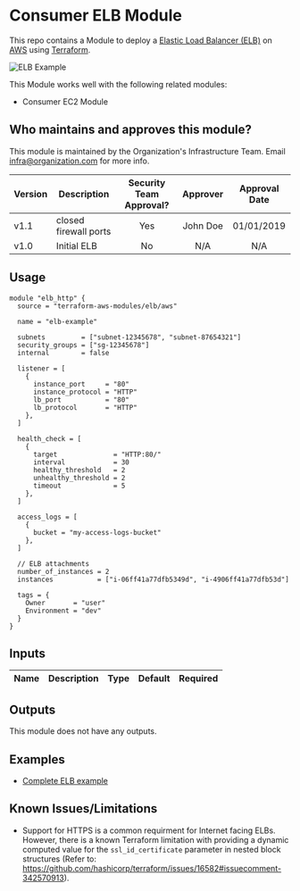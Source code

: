 # Consumer ELB Module

This repo contains a Module to deploy a [Elastic Load Balancer (ELB)](https://docs.aws.amazon.com/elasticloadbalancing/latest/classic/introduction.html) on 
[AWS](https://aws.amazon.com) using [Terraform](https://www.terraform.io/). 

![ELB Example](https://docs.aws.amazon.com/elasticloadbalancing/latest/classic/images/internet_facing_load_balancer.png)

This Module works well with the following related modules:

* Consumer EC2 Module
<!---
* [install-vault](https://github.com/hashicorp/terraform-azurerm-vault/tree/master/modules/install-vault): This module can be used to install Vault. It can be used in a 
  [Packer](https://www.packer.io/) template to create a Vault 
  [Azure Manager Image](https://docs.microsoft.com/en-us/azure/virtual-machines/linux/build-image-with-packer).

* [run-vault](https://github.com/hashicorp/terraform-azurerm-vault/tree/master/modules/run-vault): This module can be used to configure and run Vault. It can be used in a 
  [Custom Data](https://docs.microsoft.com/en-us/azure/virtual-machines/windows/classic/inject-custom-data) 
  script to fire up Vault while the server is booting.

* [vault-cluster](https://github.com/hashicorp/terraform-azurerm-vault/tree/master/modules/vault-cluster): Terraform code to deploy a cluster of Vault servers using an [Scale Set]
(https://docs.microsoft.com/en-us/azure/virtual-machine-scale-sets/virtual-machine-scale-sets-create).
   
* [private-tls-cert](https://github.com/hashicorp/terraform-azurerm-vault/tree/master/modules/private-tls-cert): Generate a private TLS certificate for use with a private Vault 
  cluster.
   
* [update-certificate-store](https://github.com/hashicorp/terraform-azurerm-vault/tree/master/modules/update-certificate-store): Add a trusted, CA public key to an OS's 
  certificate store. This allows you to establish TLS connections to services that use this TLS certs signed by this
  CA without getting x509 certificate errors.
-->

## Who maintains and approves this module?

This module is maintained by the Organization's Infrastructure Team.  Email infra@organization.com for more info.

| Version | Description | Security Team Approval? | Approver | Approval Date|
|------|-------------|:----:|:-----:|:-----:|
| v1.1 | closed firewall ports | Yes | John Doe | 01/01/2019 |
| v1.0 | Initial ELB | No | N/A | N/A |

<!--
## How do you use this Module?


Each Module has the following folder structure:

* [root](https://github.com/hashicorp/terraform-azurerm-vault/tree/master/): The root folder contains an example of running a public Vault cluster on Azure
* [modules](https://github.com/hashicorp/terraform-azurerm-vault/tree/master/modules): This folder contains the reusable code for this Module, broken down into one or more modules.
* [examples](https://github.com/hashicorp/terraform-azurerm-vault/tree/master/examples): This folder contains examples of how to use the modules.
* [test](https://github.com/hashicorp/terraform-azurerm-vault/tree/master/test): Automated tests for the modules and examples.

Click on each of the modules above for more details.

To deploy Vault with this Blueprint, you will need to deploy two separate clusters: one to run 
[Consul](https://www.consul.io/) servers (which Vault uses as a [high availability 
backend](https://www.vaultproject.io/docs/concepts/ha.html)) and one to run Vault servers. 

To deploy the Consul server cluster, use the [Consul Azure Module](https://github.com/hashicorp/terraform-azurerm-consul). 

To deploy the Vault cluster:

1. Create an Azure Image that has Vault installed (using the [install-vault module](https://github.com/hashicorp/terraform-azurerm-vault/tree/master/modules/install-vault)) and the Consul
   agent installed (using the [install-consul 
   module](https://github.com/hashicorp/terraform-azurerm-consul/tree/master/modules/install-consul)). Here is an 
   [example Packer template](https://github.com/hashicorp/terraform-azurerm-consul/tree/master/examples/consul-image). 
   
1. Deploy that Azure Image across a Scale Set in a private subnet using the Terraform [vault-cluster 
   module](https://github.com/hashicorp/terraform-azurerm-vault/tree/master/modules/vault-cluster). 

1. Execute the [run-consul script](https://github.com/hashicorp/terraform-azurerm-consul/tree/master/modules/run-consul)
   with the `--client` flag during boot on each Instance to have the Consul agent connect to the Consul server cluster. 

1. Execute the [run-vault](https://github.com/hashicorp/terraform-azurerm-vault/tree/master/modules/run-vault) script during boot on each Instance to create the Vault cluster. 

1. If you only need to access Vault from inside your Azure account (recommended), run the [install-dnsmasq 
   module](https://github.com/hashicorp/terraform-azurerm-consul/tree/master/modules/install-dnsmasq) on each server, and 
   that server will be able to reach Vault using the Consul Server cluster as the DNS resolver (e.g. using an address 
   like `vault.service.consul`). See the [main example](https://github.com/hashicorp/terraform-azurerm-consul/tree/master/MAIN.md) for working 
   sample code.

1. Head over to the [How do you use the Vault cluster?](https://github.com/hashicorp/terraform-azurerm-vault/tree/master/modules/vault-cluster#how-do-you-use-the-vault-cluster) guide
   to learn how to initialize, unseal, and use Vault.

 
## How do I contribute to this Module?

Contributions are very welcome! Check out the [Contribution Guidelines](https://github.com/hashicorp/terraform-azurerm-vault/tree/master/CONTRIBUTING.md) for instructions.



## How is this Module versioned?

This Module follows the principles of [Semantic Versioning](http://semver.org/). You can find each new release, 
along with the changelog, in the [Releases Page](../../releases). 

During initial development, the major version will be 0 (e.g., `0.x.y`), which indicates the code does not yet have a 
stable API. Once we hit `1.0.0`, we will make every effort to maintain a backwards compatible API and use the MAJOR, 
MINOR, and PATCH versions on each release to indicate any incompatibilities. 



# AWS Elastic Load Balancer (ELB) Terraform module

Terraform module which creates ELB resources on AWS.

These types of resources are supported:

* [ELB](https://www.terraform.io/docs/providers/aws/r/elb.html)
* [ELB Attachment](https://www.terraform.io/docs/providers/aws/r/elb_attachment.html)

Root module calls these modules which can also be used separately to create independent resources:

* [elb](https://github.com/terraform-aws-modules/terraform-aws-elb/tree/master/modules/elb) - creates ELB
* [elb_attachment](https://github.com/terraform-aws-modules/terraform-aws-elb/tree/master/modules/elb_attachment) - creates ELB attachment
-->
## Usage

```hcl
module "elb_http" {
  source = "terraform-aws-modules/elb/aws"

  name = "elb-example"

  subnets         = ["subnet-12345678", "subnet-87654321"]
  security_groups = ["sg-12345678"]
  internal        = false

  listener = [
    {
      instance_port     = "80"
      instance_protocol = "HTTP"
      lb_port           = "80"
      lb_protocol       = "HTTP"
    },
  ]

  health_check = [
    {
      target              = "HTTP:80/"
      interval            = 30
      healthy_threshold   = 2
      unhealthy_threshold = 2
      timeout             = 5
    },
  ]

  access_logs = [
    {
      bucket = "my-access-logs-bucket"
    },
  ]

  // ELB attachments
  number_of_instances = 2
  instances           = ["i-06ff41a77dfb5349d", "i-4906ff41a77dfb53d"]
  
  tags = {
    Owner       = "user"
    Environment = "dev"
  }
}
```
<!-- BEGINNING OF PRE-COMMIT-TERRAFORM DOCS HOOK -->

## Inputs

| Name | Description | Type | Default | Required |
|------|-------------|:----:|:-----:|:-----:|
<!--
| access_logs | An access logs block | list | `<list>` | no |
| connection_draining | Boolean to enable connection draining | string | `false` | no |
| connection_draining_timeout | The time in seconds to allow for connections to drain | string | `300` | no |
| cross_zone_load_balancing | Enable cross-zone load balancing | string | `true` | no |
| health_check | A health check block | list | - | yes |
| idle_timeout | The time in seconds that the connection is allowed to be idle | string | `60` | no |
| instances | List of instances ID to place in the ELB pool | list | `<list>` | no |
| internal | If true, ELB will be an internal ELB | string | - | yes |
| listener | A list of listener blocks | list | - | yes |
| name | The name of the ELB | string | - | yes |
| number_of_instances | Number of instances to attach to ELB | string | `0` | no |
| security_groups | A list of security group IDs to assign to the ELB | list | - | yes |
| subnets | A list of subnet IDs to attach to the ELB | list | - | yes |
| tags | A mapping of tags to assign to the resource | string | `<map>` | no |
-->

## Outputs

This module does not have any outputs.

<!--
| Name | Description |
|------|-------------|
| this_elb_arn | The ARN of the ELB |
| this_elb_dns_name | The DNS name of the ELB |
| this_elb_id | The name of the ELB |
| this_elb_instances | The list of instances in the ELB |
| this_elb_name | The name of the ELB |
| this_elb_source_security_group_id | The ID of the security group that you can use as part of your inbound rules for your load balancer's back-end application instances |
| this_elb_zone_id | The canonical hosted zone ID of the ELB (to be used in a Route 53 Alias record) |
-->
<!-- END OF PRE-COMMIT-TERRAFORM DOCS HOOK -->

## Examples

* [Complete ELB example](https://github.com/terraform-aws-modules/terraform-aws-elb/tree/master/examples/complete)

## Known Issues/Limitations

* Support for HTTPS is a common requirment for Internet facing ELBs. However, there is a known Terraform limitation with providing a dynamic computed value for the ```ssl_id_certificate``` parameter in nested block structures (Refer to: https://github.com/hashicorp/terraform/issues/16582#issuecomment-342570913).


<!--
## Authors

Module managed by [HashiCorp SE Team](https://github.com/hashicorp).


## What's a Module?

A Module is a reusable, best-practices definition for how to run a single piece of infrastructure, such 
as a database or server cluster. 

Instead of having to figure out the details of how to run a piece of infrastructure from scratch, you can reuse 
existing code that has been proven in production and approved by the security team.
-->

